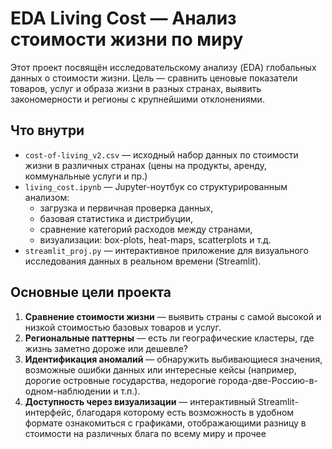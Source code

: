 # EDA Living Cost — Анализ стоимости жизни по миру

Этот проект посвящён исследовательскому анализу (EDA) глобальных данных о стоимости жизни. Цель — сравнить ценовые показатели товаров, услуг и образа жизни в разных странах, выявить закономерности и регионы с крупнейшими отклонениями.

##  Что внутри

- `cost-of-living_v2.csv` — исходный набор данных по стоимости жизни в различных странах (цены на продукты, аренду, коммунальные услуги и пр.)
- `living_cost.ipynb` — Jupyter-ноутбук со структурированным анализом:
  - загрузка и первичная проверка данных,
  - базовая статистика и дистрибуции,
  - сравнение категорий расходов между странами,
  - визуализации: box-plots, heat-maps, scatterplots и т.д.
- `streamlit_proj.py` — интерактивное приложение для визуального исследования данных в реальном времени (Streamlit).

##  Основные цели проекта

1. **Сравнение стоимости жизни** — выявить страны с самой высокой и низкой стоимостью базовых товаров и услуг.
2. **Региональные паттерны** — есть ли географические кластеры, где жизнь заметно дороже или дешевле?
3. **Идентификация аномалий** — обнаружить выбивающиеся значения, возможные ошибки данных или интересные кейсы (например, дорогие островные государства, недорогие города-две-Россию-в-одном-наблюдении и т.п.).
4. **Доступность через визуализации** — интерактивный Streamlit-интерфейс, благодаря которому есть возможность в удобном формате ознакомиться с графиками, отображающими разницу в стоимости на различных блага по всему миру и прочее
